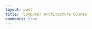 ```yaml
---
layout: post
title:  Computer Architecture Course
comments: true
---
```


<object data="/pdf/ComputerArchitecture/Chapter1Introduction.pdf" type='application/pdf' style='height: 80vh;width: 125%'> </object>

